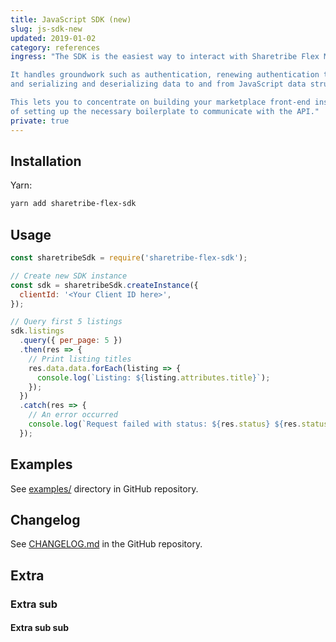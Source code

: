 ```yaml
---
title: JavaScript SDK (new)
slug: js-sdk-new
updated: 2019-01-02
category: references
ingress: "The SDK is the easiest way to interact with Sharetribe Flex Marketplace API.

It handles groundwork such as authentication, renewing authentication tokens
and serializing and deserializing data to and from JavaScript data structures.

This lets you to concentrate on building your marketplace front-end instead
of setting up the necessary boilerplate to communicate with the API."
private: true
---
```


## Installation

Yarn:

```sh
yarn add sharetribe-flex-sdk
```

## Usage

```js
const sharetribeSdk = require('sharetribe-flex-sdk');

// Create new SDK instance
const sdk = sharetribeSdk.createInstance({
  clientId: '<Your Client ID here>',
});

// Query first 5 listings
sdk.listings
  .query({ per_page: 5 })
  .then(res => {
    // Print listing titles
    res.data.data.forEach(listing => {
      console.log(`Listing: ${listing.attributes.title}`);
    });
  })
  .catch(res => {
    // An error occurred
    console.log(`Request failed with status: ${res.status} ${res.statusText}`);
  });
```

## Examples

See [examples/](https://github.com/sharetribe/flex-sdk-js/tree/master/examples/)
directory in GitHub repository.

## Changelog

See
[CHANGELOG.md](https://github.com/sharetribe/flex-sdk-js/tree/master/CHANGELOG.md)
in the GitHub repository.

## Extra

### Extra sub

#### Extra sub sub
